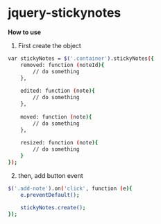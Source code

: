 jquery-stickynotes
==================

<b>How to use</b>

1. First create the object

```bash
var stickyNotes = $('.container').stickyNotes({
    removed: function (noteId){
        // do something
    },
    
    edited: function (note){
        // do something
    },
    
    moved: function (note){
        // do something
    },
    
    resized: function (note){
        // do something
    }
});
```

2. then, add button event

```bash
$('.add-note').on('click', function (e){
    e.preventDefault();
    
    stickyNotes.create();
});
```
